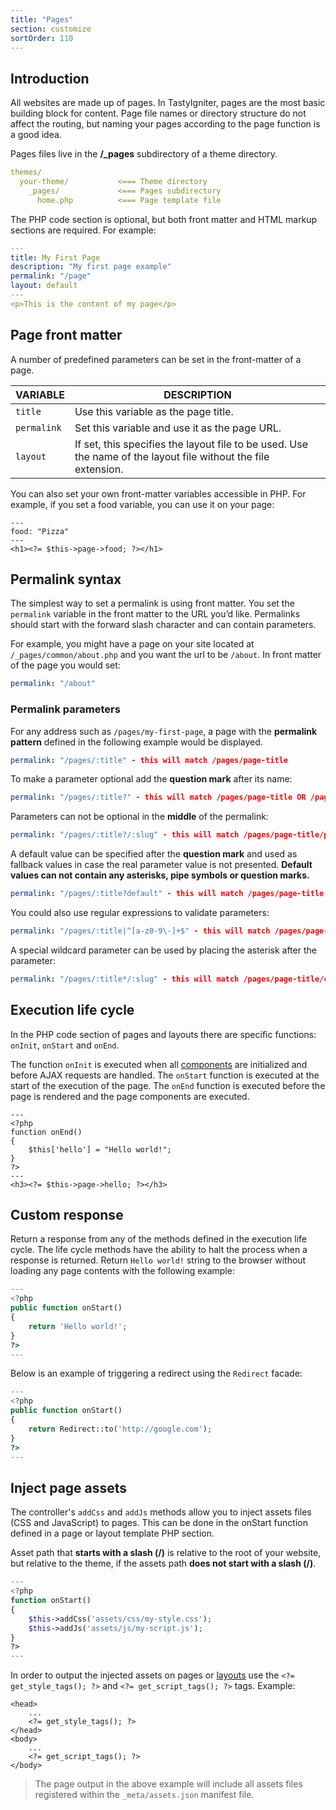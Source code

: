 ```yaml
---
title: "Pages"
section: customize
sortOrder: 110
---
```


## Introduction

All websites are made up of pages. In TastyIgniter, pages are the most basic building block for content. Page file names or directory structure do not affect the routing, but naming your pages according to the page function is a good idea.

Pages files live in the **/_pages** subdirectory of a theme directory. 

```yaml
themes/
  your-theme/           <=== Theme directory
    _pages/         	<=== Pages subdirectory
      home.php			<=== Page template file
```

The PHP code section is optional, but both front matter and HTML markup sections are required. For example:

```yaml
---
title: My First Page
description: "My first page example"
permalink: "/page"
layout: default
---
<p>This is the content of my page</p>
```

## Page front matter

A number of predefined parameters can be set in the front-matter of a page.

| VARIABLE    | DESCRIPTION                                                  |
| ----------- | ------------------------------------------------------------ |
| `title`     | Use this variable as the page title.                         |
| `permalink` | Set this variable and use it as the page URL.                |
| `layout`    | If set, this specifies the layout file to be used. Use the name of the layout file without the file extension. |

You can also set your own front-matter variables accessible in PHP. For example, if you set a food variable, you can use it on your page:

```php+HTML
---
food: "Pizza"
---
<h1><?= $this->page->food; ?></h1>
```

## Permalink syntax

The simplest way to set a permalink is using front matter. You set the `permalink` variable in the front matter to the URL you’d like. Permalinks should start with the forward slash character and can contain parameters.

For example, you might have a page on your site located at `/_pages/common/about.php` and you want the url to be `/about`. In front matter of the page you would set:

```yaml
permalink: "/about"
```

### Permalink parameters

For any address such as `/pages/my-first-page`, a page with the **permalink pattern** defined in the following example would be displayed.

```yaml
permalink: "/pages/:title" - this will match /pages/page-title
```

To make a parameter optional add the **question mark** after its name:

```yaml
permalink: "/pages/:title?" - this will match /pages/page-title OR /pages
```

Parameters can not be optional in the **middle** of the permalink:

```yaml
permalink: "/pages/:title?/:slug" - this will match /pages/page-title/page-slug
```

A default value can be specified after the **question mark** and used as fallback values in case the real parameter value is not presented. **Default values can not contain any asterisks, pipe symbols or question marks.** 

```yaml
permalink: "/pages/:title?default" - this will match /pages/page-title OR /pages/default
```

You could also use regular expressions to validate parameters:

```yaml
permalink: "/pages/:title|^[a-z0-9\-]+$" - this will match /pages/page-title
```

A special wildcard parameter can be used by placing the asterisk after the parameter:

```yaml
permalink: "/pages/:title*/:slug" - this will match /pages/page-title/child/page/page-slug
```

## Execution life cycle

In the PHP code section of pages and layouts there are specific functions: `onInit`, `onStart` and `onEnd`. 

The function `onInit` is executed when all [components]({{site.baseurl}}/customize/components) are initialized and before AJAX requests are handled. The `onStart` function is executed at the start of the execution of the page. The `onEnd` function is executed before the page is rendered and the page components are executed. 

```php+HTML
---
<?php
function onEnd()
{
    $this['hello'] = "Hello world!";
}
?>
---
<h3><?= $this->page->hello; ?></h3>
```

## Custom response

Return a response from any of the methods defined in the execution life cycle. The life cycle methods have the ability to halt the process when a response is returned. Return `Hello world!` string to the browser without loading any page contents with the following example:

```php
---
<?php
public function onStart()
{
    return 'Hello world!';
}
?>
---
```

Below is an example of triggering a redirect using the `Redirect` facade:

```php
---
<?php
public function onStart()
{
    return Redirect::to('http://google.com');
}
?>
---
```

## Inject page assets

The controller's `addCss` and `addJs` methods allow you to inject assets files (CSS and JavaScript) to pages. This can be done in the onStart function defined in a page or layout template PHP section.

Asset path that **starts with a slash (/)** is relative to the root of your website, but relative to the theme, if the assets path **does not start with a slash (/)**.

```php
---
<?php
function onStart()
{
    $this->addCss('assets/css/my-style.css');
    $this->addJs('assets/js/my-script.js');
}
?>
---
```

In order to output the injected assets on pages or [layouts]({{site.baseurl}}/customize/layouts) use the `<?= get_style_tags(); ?>` and `<?= get_script_tags(); ?>` tags. Example:

```php+HTML
<head>
    ...
    <?= get_style_tags(); ?>
</head>
<body>
    ...
    <?= get_script_tags(); ?>
</body>
```

> The page output in the above example will include all assets files registered within the `_meta/assets.json` manifest file.